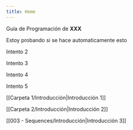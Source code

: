 ```yaml
---
title: Home
---
```


Guía de Programación de **XXX**

Estoy probando si se hace automaticamente esto

Intento 2

Intento 3

Intento 4

Intento 5


[[Carpeta 1/Introducción|Introducción 1]]

[[Carpeta 2/Introducción|Introducción 2]]

[[003 - Sequences/Introducción|Introducción 3]]

